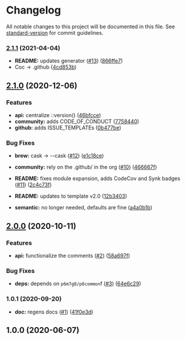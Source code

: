 # Changelog

All notable changes to this project will be documented in this file. See [standard-version](https://github.com/conventional-changelog/standard-version) for commit guidelines.

### [2.1.1](https://github.com/p6m7g8/p6df-mysql/compare/v2.1.0...v2.1.1) (2021-04-04)


* **README:** updates generator ([#13](https://github.com/p6m7g8/p6df-mysql/issues/13)) ([866ffe7](https://github.com/p6m7g8/p6df-mysql/commit/866ffe7733b3294a0291982c216ad0c8c968d232))
* Coc -> .github ([4cd853b](https://github.com/p6m7g8/p6df-mysql/commit/4cd853be96ed0efe9187ebfd0f3a82413a3ed35f))

## [2.1.0](https://github.com/p6m7g8/p6df-mysql/compare/v2.0.0...v2.1.0) (2020-12-06)


### Features

* **api:** centralize ::version() ([46bfcce](https://github.com/p6m7g8/p6df-mysql/commit/46bfcce99f76f47f1ed6bcc53710bae5959adbc9))
* **community:** adds CODE_OF_CONDUCT ([7758440](https://github.com/p6m7g8/p6df-mysql/commit/7758440ac4bd87394c3feb5f94b0903abb03d009))
* **github:** adds ISSUE_TEMPLATEs ([0b477be](https://github.com/p6m7g8/p6df-mysql/commit/0b477be51d1f94a7dc5f74fdd9bc8c0948d20dc7))


### Bug Fixes

* **brew:** cask -> --cask ([#12](https://github.com/p6m7g8/p6df-mysql/issues/12)) ([e1c18ce](https://github.com/p6m7g8/p6df-mysql/commit/e1c18ce33fa18effbf62708a0e48c9af239b1038))


* **community:** rely on the .github/ in the org ([#10](https://github.com/p6m7g8/p6df-mysql/issues/10)) ([466667f](https://github.com/p6m7g8/p6df-mysql/commit/466667fcf3500544ba206420fb7306cee597c5d6))
* **README:** fixes module expansion, adds CodeCov and Synk badges ([#11](https://github.com/p6m7g8/p6df-mysql/issues/11)) ([2c4c73f](https://github.com/p6m7g8/p6df-mysql/commit/2c4c73f5048cca09a781d53bee423993957abba5))
* **README:** updates to template v2.0 ([12b3403](https://github.com/p6m7g8/p6df-mysql/commit/12b3403ab07af5e8d03f6d35f07a1286899f056a))
* **semantic:** no longer needed, defaults are fine ([a4a0b1b](https://github.com/p6m7g8/p6df-mysql/commit/a4a0b1b521a78ce1aa1deb762f6bb0c24848a937))

## [2.0.0](https://github.com/p6m7g8/p6df-mysql/compare/v1.0.1...v2.0.0) (2020-10-11)


### Features

* **api:** functionalize the comments ([#2](https://github.com/p6m7g8/p6df-mysql/issues/2)) ([58a697f](https://github.com/p6m7g8/p6df-mysql/commit/58a697f9e86da395c0e6260e35a95b6e254e57bd))


### Bug Fixes

* **deps:** depends on `p6m7g8/p6common`f ([#3](https://github.com/p6m7g8/p6df-mysql/issues/3)) ([64e6c29](https://github.com/p6m7g8/p6df-mysql/commit/64e6c299e12e155d0017835788c3bf9ed0d1e04d))

### 1.0.1 (2020-09-20)


* **doc:** regens docs ([#1](https://github.com/p6m7g8/p6df-mysql/issues/1)) ([41f0e3d](https://github.com/p6m7g8/p6df-mysql/commit/41f0e3dea7af7f0ed3492fe5f43ea722c8445a51))

## 1.0.0 (2020-06-07)

